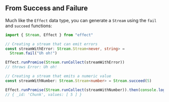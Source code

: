 ## From Success and Failure

Much like the `Effect` data type, you can generate a `Stream` using the `fail` and `succeed` functions:

```ts twoslash
import { Stream, Effect } from "effect"

// Creating a stream that can emit errors
const streamWithError: Stream.Stream<never, string> =
  Stream.fail("Uh oh!")

Effect.runPromise(Stream.runCollect(streamWithError))
// throws Error: Uh oh!

// Creating a stream that emits a numeric value
const streamWithNumber: Stream.Stream<number> = Stream.succeed(5)

Effect.runPromise(Stream.runCollect(streamWithNumber)).then(console.log)
// { _id: 'Chunk', values: [ 5 ] }
```

